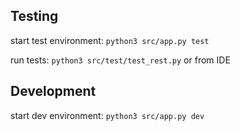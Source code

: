 ## Testing
start test environment: `python3 src/app.py test`

run tests: `python3 src/test/test_rest.py` or from IDE

## Development
start dev environment: `python3 src/app.py dev`
